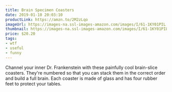 ```yaml
---
title: Brain Specimen Coasters
date: 2019-01-10 20:03:10
productLink: https://amzn.to/2M2zLqo
imageUrl: https://images-na.ssl-images-amazon.com/images/I/61-1KY01PIL._SX679_.jpg
thumbnail: https://images-na.ssl-images-amazon.com/images/I/61-1KY01PIL._SR600,315_.jpg
price: $20.20
tags:
- wtf
- useful
- funny
---
```


Channel your inner Dr. Frankenstein with these painfully cool brain-slice coasters. They're numbered so that you can stack them in the correct order and build a full brain. Each coaster is made of glass and has four rubber feet to protect your tables.